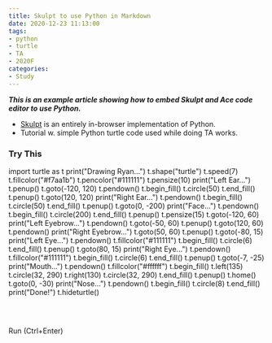 ```yaml
---
title: Skulpt to use Python in Markdown
date: 2020-12-23 11:13:00
tags:
- python
- turtle
- TA
- 2020F
categories:
- Study
---
```


<script src="/js/skulpt.min.js" type="text/javascript"></script> 
<script src="/js/skulpt-stdlib.js" type="text/javascript"></script> 

<script type="text/javascript"> 
// output functions are configurable.  This one just appends some text
// to a pre element.
function outf(text) { 
    var mypre = document.getElementById("output"); 
    mypre.innerHTML = mypre.innerHTML + text; 
} 
function builtinRead(x) {
    if (Sk.builtinFiles === undefined || Sk.builtinFiles["files"][x] === undefined)
            throw "File not found: '" + x + "'";
    return Sk.builtinFiles["files"][x];
}

// Here's everything you need to run a python program in skulpt
// grab the code from your textarea
// get a reference to your pre element for output
// configure the output function
// call Sk.importMainWithBody()
function runit(prog) { 
   var mypre = document.getElementById("output"); 
   mypre.innerHTML = ''; 
   Sk.pre = "output";
   Sk.configure({output:outf, read:builtinRead}); 
   (Sk.TurtleGraphics || (Sk.TurtleGraphics = {})).target = 'mycanvas';
   var myPromise = Sk.misceval.asyncToPromise(function() {
       return Sk.importMainWithBody("<stdin>", false, prog, true);
   });
   myPromise.then(function(mod) {
       console.log('success');
   },
       function(err) {
       console.log(err.toString());
   });
} 
</script>

***This is an example article showing how to embed Skulpt and Ace code editor to use Python.***
    
* [Skulpt](http://skulpt.org/) is an entirely in-browser implementation of Python.
* Tutorial w. simple Python turtle code used while doing TA works.
    
<h3>Try This</h3>
<style type="text/css" media="screen">
    #editor { 
        display: block;
        width: 100%;
        height: 300px;
    }
</style>
<div id="editor">import turtle as t
print("Drawing Ryan...")
t.shape("turtle")
t.speed(7)
t.fillcolor("#f7aa1b")
t.pencolor("#111111")
t.pensize(10)
print("Left Ear...")
t.penup()
t.goto(-120, 120)
t.pendown()
t.begin_fill()
t.circle(50)
t.end_fill()
t.penup()
t.goto(120, 120)
print("Right Ear...")
t.pendown()
t.begin_fill()
t.circle(50)
t.end_fill()
t.penup()
t.goto(0, -200)
print("Face...")
t.pendown()
t.begin_fill()
t.circle(200)
t.end_fill()
t.penup()
t.pensize(15)
t.goto(-120, 60)
print("Left Eyebrow...")
t.pendown()
t.goto(-50, 60)
t.penup()
t.goto(120, 60)
t.pendown()
print("Right Eyebrow...")
t.goto(50, 60)
t.penup()
t.goto(-80, 15)
print("Left Eye...")
t.pendown()
t.fillcolor("#111111")
t.begin_fill()
t.circle(6)
t.end_fill()
t.penup()
t.goto(80, 15)
print("Right Eye...")
t.pendown()
t.fillcolor("#111111")
t.begin_fill()
t.circle(6)
t.end_fill()
t.penup()
t.goto(-7, -25)
print("Mouth...")
t.pendown()
t.fillcolor("#ffffff")
t.begin_fill()
t.left(135)
t.circle(32, 290)
t.right(130)
t.circle(32, 290)
t.end_fill()
t.penup()
t.home()
t.goto(0, -30)
print("Nose...")
t.pendown()
t.begin_fill()
t.circle(8)
t.end_fill()
print("Done!")
t.hideturtle()
</div>
    
<script src="/js/ace-noconflict/ace.js" type="text/javascript" charset="utf-8"></script>
<script>
    var editor = ace.edit("editor");
    editor.setTheme("ace/theme/xcode");
    editor.session.setMode("ace/mode/python");
    
    editor.commands.addCommand({
        name: 'myCommand',
        bindKey: {win: 'Ctrl-Enter',  mac: 'Command-Enter'},
        exec: function(editor) {
            runit(editor.getValue());
        },
        readOnly: true // false if this command should not apply in readOnly mode
    });
    editor.on('change', (arg, activeEditor) => {
      const aceEditor = activeEditor;
      const newHeight = aceEditor.getSession().getScreenLength() *
        (aceEditor.renderer.lineHeight + aceEditor.renderer.scrollBar.getWidth());
       aceEditor.container.style.height = `${newHeight}px`;
      aceEditor.resize();
    });
</script>
<a class="level-item button is-primary" onclick="runit(editor.getValue())" target="_blank" rel="noopener">Run (Ctrl+Enter)</a>

<pre id="output" ></pre> 
<!-- If you want turtle graphics include a canvas -->
<div id="mycanvas"></div>
